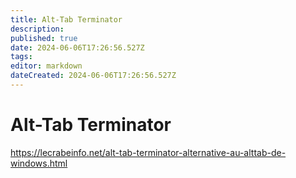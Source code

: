 ```yaml
---
title: Alt-Tab Terminator
description: 
published: true
date: 2024-06-06T17:26:56.527Z
tags: 
editor: markdown
dateCreated: 2024-06-06T17:26:56.527Z
---
```


# Alt-Tab Terminator

<https://lecrabeinfo.net/alt-tab-terminator-alternative-au-alttab-de-windows.html>
